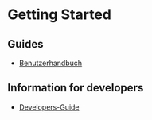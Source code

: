 # Getting Started

## Guides

- [Benutzerhandbuch](gui/documentation_en.md)


## Information for developers

- [Developers-Guide](development/Developers_Guide_en.md)
